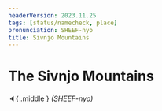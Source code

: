 ```yaml
---
headerVersion: 2023.11.25
tags: [status/namecheck, place]
pronunciation: SHEEF-nyo
title: Sivnjo Mountains
---
```


# The Sivnjo Mountains
:speaker:{ .middle } *(SHEEF-nyo)*  
</div>




